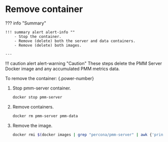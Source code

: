 # Remove container

??? info "Summary"

    !!! summary alert alert-info ""
        - Stop the container.
        - Remove (delete) both the server and data containers.
        - Remove (delete) both images.

    ---

!!! caution alert alert-warning "Caution"
    These steps delete the PMM Server Docker image and any accumulated PMM metrics data.

To remove the container:
{.power-number}

1. Stop pmm-server container.

    ```sh
    docker stop pmm-server
    ```

2. Remove containers.

    ```sh
    docker rm pmm-server pmm-data
    ```

3. Remove the image.

    ```sh
    docker rmi $(docker images | grep "percona/pmm-server" | awk {'print $3'})
    ```